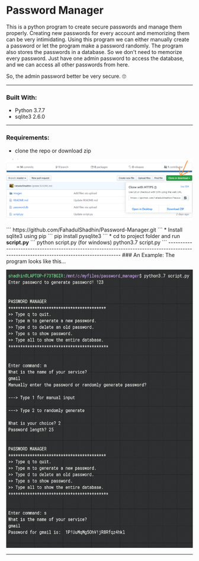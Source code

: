 # Password Manager
This is a python program to create secure passwords and manage them properly. Creating new passwords for every account and memorizing them can be very intimidating. Using this program we can either manually create a password or let the program make a password randomly. The program also stores the passwords in a database. So we don't need to memorize every password. Just have one admin password to access the database, and we can access all other passwords from here.
<p> So, the admin password better be very secure. &#128580 </p>

----------------------------------------------------------------------------------------------------------------------------------------
### Built With:
* Python 3.7.7
* sqlite3 2.6.0

----------------------------------------------------------------------------------------------------------------------------------------
### Requirements:
* clone the repo or download zip
<p><img src="images/example1.png"></p>
```
https://github.com/FahadulShadhin/Password-Manager.git
```
* Install sqlite3 using pip
```
pip install pysqlite3
```
* cd to project folder and run <strong>script.py</strong>
```
python script.py (for windows)
python3.7 script.py
```
----------------------------------------------------------------------------------------------------------------------------------------
### An Example:
The program looks like this...
<p><img src="images/example.png" width=600 height=750></p>

----------------------------------------------------------------------------------------------------------------------------------------
